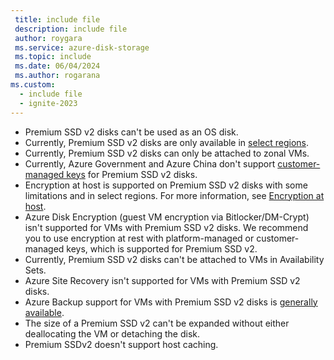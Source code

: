 ```yaml
---
 title: include file
 description: include file
 author: roygara
 ms.service: azure-disk-storage
 ms.topic: include
 ms.date: 06/04/2024
 ms.author: rogarana
ms.custom:
  - include file
  - ignite-2023
---
```

- Premium SSD v2 disks can't be used as an OS disk.
- Currently, Premium SSD v2 disks are only available in [select regions](/azure/virtual-machines/disks-deploy-premium-v2#regional-availability).
- Currently, Premium SSD v2 disks can only be attached to zonal VMs.
- Currently, Azure Government and Azure China don't support [customer-managed keys](../articles/virtual-machines/disk-encryption.md#customer-managed-keys) for Premium SSD v2 disks.
- Encryption at host is supported on Premium SSD v2 disks with some limitations and in select regions. For more information, see [Encryption at host](/azure/virtual-machines/disk-encryption#restrictions-1).
- Azure Disk Encryption (guest VM encryption via Bitlocker/DM-Crypt) isn't supported for VMs with Premium SSD v2 disks. We recommend you to use encryption at rest with platform-managed or customer-managed keys, which is supported for Premium SSD v2. 
- Currently, Premium SSD v2 disks can't be attached to VMs in Availability Sets. 
- Azure Site Recovery isn't supported for VMs with Premium SSD v2 disks.
- Azure Backup support for VMs with Premium SSD v2 disks is [generally available](/azure/backup/backup-support-matrix-iaas#vm-storage-support).
- The size of a Premium SSD v2 can't be expanded without either deallocating the VM or detaching the disk.
- Premium SSDv2 doesn't support host caching.